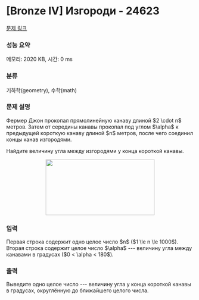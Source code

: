 # [Bronze IV] Изгороди - 24623 

[문제 링크](https://www.acmicpc.net/problem/24623) 

### 성능 요약

메모리: 2020 KB, 시간: 0 ms

### 분류

기하학(geometry), 수학(math)

### 문제 설명

<p>Фермер Джон прокопал прямолинейную канаву длиной $2 \cdot n$ метров. Затем от середины канавы прокопал под углом $\alpha$ к предыдущей короткую канаву длиной $n$ метров, после чего соединил концы канав изгородями. </p>

<p>Найдите величину угла между изгородями у конца короткой канавы.</p>

<p style="text-align: center;"><img alt="" src="" style="width: 292px; height: 150px;"></p>

### 입력 

 <p>Первая строка содержит одно целое число $n$ ($1 \le n \le 1000$). Вторая строка содержит целое число $\alpha$ --- величину угла между канавами в градусах ($0 < \alpha < 180$).</p>

### 출력 

 <p>Выведите одно целое число --- величину угла у конца короткой канавы в градусах, округлённую до ближайшего целого числа.</p>

